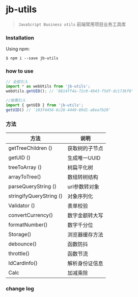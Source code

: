 # jb-utils
> `JavaScript Business utils` 前端常用项目业务工具库

### Installation
Using npm:
```shell
$ npm i --save jb-utils
```

### how to use
```javascript
// 全部引入
import * as webUtils from 'jb-utils';
webUtils.getUID(); // '8814ff4a-72c0-4943-f5df-dc1736f0'

//按需引入
import { getUID } from 'jb-utils';
getUID() // '103f4456-6c28-4449-89d1-a8ea7b20'

```

### 方法

| 方法                       | 说明                                 |
| -------------------------- | ------------------------------------ |
| getTreeChildren ()         | 获取树的子节点                       |
| getUID ()                  | 生成唯一UUID                         |
| treeToArray ()             | 树扁平化树                           |
| arrayToTree()              | 数组转树结构                         |
| parseQueryString ()        | url参数转对象                        |
| stringifyQueryString ()    | 对象序列化                           |
| Validator ()               | 表单校验                             |
| convertCurrency()          | 数字金额转大写                       |
| formatNumber()             | 数字千分位                           |
| Storage()                  | 浏览器缓存方法                       |
| debounce()                 | 函数防抖                             |
| throttle()                 | 函数节流                            |
| IdCardInfo()               | 解析身份证信息                      |
| Calc                       | 加减乘除
### change log
